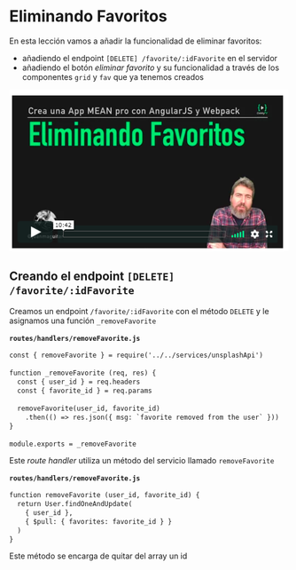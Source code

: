 # Eliminando Favoritos

En esta lección vamos a añadir la funcionalidad de eliminar favoritos:

- ​añadiendo el endpoint `[DELETE] /favorite/:idFavorite​` en el servidor
- añadiendo el botón _eliminar favorito_ y su funcionalidad a través de los componentes `grid` y `fav` que ya tenemos creados

![eliminar favoritos](./md-img/remove-favorites.png)

## Creando el endpoint `[DELETE] /favorite/:idFavorite`

Creamos un endpoint `/favorite/:idFavorite` con el método `DELETE` y le asignamos una función `_removeFavorite`

**`routes/handlers/removeFavorite.js`**
```
const { removeFavorite } = require('../../services/unsplashApi')

function _removeFavorite (req, res) {
  const { user_id } = req.headers
  const { favorite_id } = req.params

  removeFavorite(user_id, favorite_id)
    .then(() => res.json({ msg: `favorite removed from the user` }))
}

module.exports = _removeFavorite
```

Este _route handler_ utiliza un método del servicio llamado `removeFavorite`

**`routes/handlers/removeFavorite.js`**
```
function removeFavorite (user_id, favorite_id) {
  return User.findOneAndUpdate(
    { user_id },
    { $pull: { favorites: favorite_id } }
  )
}
```

Este método se encarga de quitar del array un id 